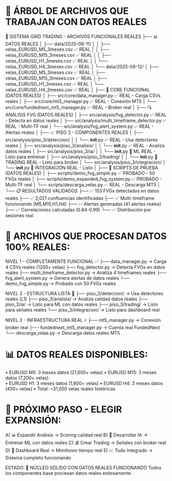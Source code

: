 🌳 ÁRBOL DE ARCHIVOS QUE TRABAJAN CON DATOS REALES
================================================================

📂 SISTEMA GRID TRADING - ARCHIVOS FUNCIONALES REALES
├── 📊 DATOS REALES
│   ├── data/2025-08-11/
│   │   ├── velas_EURUSD_M5_3meses.csv     ✅ REAL
│   │   ├── velas_EURUSD_M15_3meses.csv    ✅ REAL
│   │   ├── velas_EURUSD_H1_3meses.csv     ✅ REAL
│   │   └── velas_EURUSD_H4_3meses.csv     ✅ REAL
│   └── data/2025-08-12/
│       ├── velas_EURUSD_M5_3meses.csv     ✅ REAL
│       ├── velas_EURUSD_M15_3meses.csv    ✅ REAL
│       ├── velas_EURUSD_H1_3meses.csv     ✅ REAL
│       └── velas_EURUSD_H4_3meses.csv     ✅ REAL
│
├── 🔧 CORE FUNCIONAL (DATOS REALES)
│   ├── src/core/data_manager.py           ✅ REAL - Carga CSVs reales
│   ├── src/core/mt5_manager.py            ✅ REAL - Conexión MT5
│   └── src/core/fundednext_mt5_manager.py ✅ REAL - Broker real
│
├── 🔍 ANÁLISIS FVG (DATOS REALES)
│   ├── src/analysis/fvg_detector.py       ✅ REAL - Detecta en datos reales
│   ├── src/analysis/multi_timeframe_detector.py ✅ REAL - Multi-TF real
│   └── src/analysis/fvg_alert_system.py   ✅ REAL - Alertas reales
│
├── 📈 PISO 3 - COMPONENTES REALES
│   ├── src/analysis/piso_3/deteccion/
│   │   └── __init__.py                    ✅ REAL - Usa detectores reales
│   ├── src/analysis/piso_3/analisis/
│   │   └── __init__.py                    ✅ REAL - Analiza datos reales
│   ├── src/analysis/piso_3/ia/
│   │   └── __init__.py                    🔄 ML REAL - Listo para entrenar
│   ├── src/analysis/piso_3/trading/
│   │   └── __init__.py                    🔄 TRADING REAL - Listo para broker
│   └── src/analysis/piso_3/integracion/
│       └── __init__.py                    🔄 INTEGRACIÓN REAL - Listo
│
├── 🧪 SCRIPTS DE PRUEBA (DATOS REALES)
│   ├── scripts/demo_fvg_simple.py         ✅ PROBADO - 50 FVGs reales
│   ├── scripts/demo_expanded_fvg_system.py ✅ PROBADO - Multi-TF real
│   └── scripts/descarga_velas.py          ✅ REAL - Descarga MT5
│
└── 📋 RESULTADOS VALIDADOS
    ├── ✅ 153 FVGs detectados en datos reales
    ├── ✅ 2,021 confluencias identificadas
    ├── ✅ Multi-timeframe funcionando (M5,M15,H1,H4)
    ├── ✅ Alertas generadas (41 alertas reales)
    ├── ✅ Correlaciones calculadas (0.84-0.99)
    └── ✅ Distribución por sesiones real

🎯 ARCHIVOS QUE PROCESAN DATOS 100% REALES:
===========================================

NIVEL 1 - COMPLETAMENTE FUNCIONAL ✅
├── data_manager.py           → Carga 4 CSVs reales (1200+ velas)
├── fvg_detector.py          → Detecta FVGs en datos reales
├── multi_timeframe_detector.py → Analiza 4 timeframes reales
├── fvg_alert_system.py      → Genera alertas de datos reales
└── demo_fvg_simple.py       → Probado con 50 FVGs reales

NIVEL 2 - ESTRUCTURA LISTA 🔄
├── piso_3/deteccion/        → Usa detectores reales (L1)
├── piso_3/analisis/         → Analiza calidad datos reales
├── piso_3/ia/              → Listo para ML con datos reales
├── piso_3/trading/         → Listo para señales reales
└── piso_3/integracion/     → Listo para dashboard real

NIVEL 3 - INFRAESTRUCTURA REAL ⚡
├── mt5_manager.py          → Conexión broker real
├── fundednext_mt5_manager.py → Cuenta real FundedNext
└── descarga_velas.py       → Descarga datos reales MT5

📊 DATOS REALES DISPONIBLES:
============================
• EURUSD M5:  3 meses datos (21,600+ velas)
• EURUSD M15: 3 meses datos (7,200+ velas)  
• EURUSD H1:  3 meses datos (1,800+ velas)
• EURUSD H4:  3 meses datos (450+ velas)
• Total: ~31,050 velas reales históricas

🚀 PRÓXIMO PASO - ELEGIR EXPANSIÓN:
===================================
A) 📊 Expandir Análisis → Scoring calidad real
B) 🤖 Desarrollar IA → Entrenar ML con datos reales
C) 💰 Crear Trading → Señales con broker real
D) 🔗 Dashboard Real → Monitoreo tiempo real
E) 📈 Todo Integrado → Sistema completo funcionando

ESTADO: 🎯 NÚCLEO SÓLIDO CON DATOS REALES FUNCIONANDO
Todos los componentes base procesan datos reales exitosamente.
